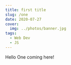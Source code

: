 ```yaml
---
title: first title
slug: /one
date: 2020-07-27
cover:
  img: ../photos/banner.jpg
tags:
  - Web Dev
  - JS
---
```


Hello One coming here!
